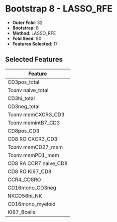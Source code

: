 # Bootstrap 8 - LASSO_RFE

- **Outer Fold**: 32
- **Bootstrap**: 8
- **Method**: LASSO_RFE
- **Fold Seed**: 80
- **Features Selected**: 17

## Selected Features

| Feature |
|---------|
| CD3pos_total |
| Tconv naive_total |
| CD3hi_total |
| CD3neg_total |
| Tconv memCXCR3_CD3 |
| Tconv memintB7_CD3 |
| CD8pos_CD3 |
| CD8 RO CXCR3_CD3 |
| Tconv memCD27_mem |
| Tconv memPD1_mem |
| CD8 RA CCR7 naive_CD8 |
| CD8 RO Ki67_CD8 |
| CCR4_CD8RO |
| CD16mono_CD3neg |
| NKCD56hi_NK |
| CD16mono_myeloid |
| Ki67_Bcells |
